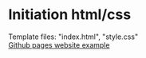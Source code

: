 # Initiation html/css
Template files: "index.html", "style.css"  
[Github pages website example](https://narciso-a.github.io/)
